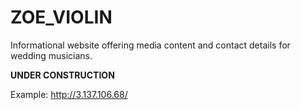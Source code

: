 # ZOE_VIOLIN

Informational website offering media content and contact details for wedding musicians.

**UNDER CONSTRUCTION**

Example: http://3.137.106.68/
